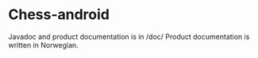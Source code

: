 Chess-android
=================
Javadoc and product documentation is in /doc/
Product documentation is written in Norwegian.
